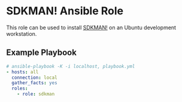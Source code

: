 # SDKMAN! Ansible Role

This role can be used to install [SDKMAN!](https://sdkman.io/) on an Ubuntu development workstation.

## Example Playbook

```yml
# ansible-playbook -K -i localhost, playbook.yml
- hosts: all
  connection: local
  gather_facts: yes
  roles:
    - role: sdkman
```
